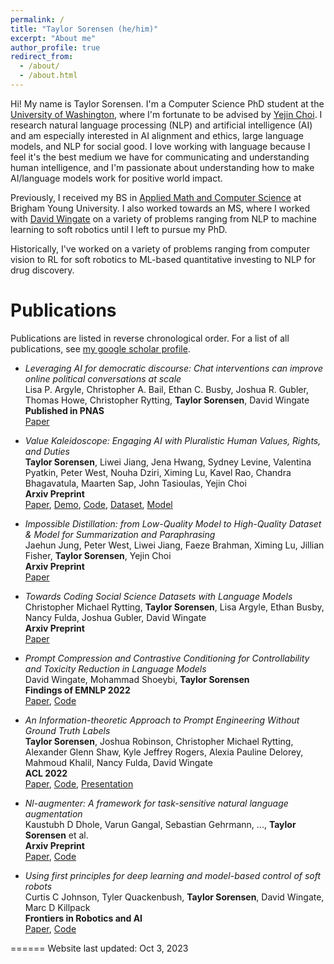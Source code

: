 ```yaml
---
permalink: /
title: "Taylor Sorensen (he/him)"
excerpt: "About me"
author_profile: true
redirect_from: 
  - /about/
  - /about.html
---
```

Hi! My name is Taylor Sorensen. I'm a Computer Science PhD student at the [University of Washington](https://www.cs.washington.edu), where I'm fortunate to be advised by [Yejin Choi](https://homes.cs.washington.edu/~yejin/). I research natural language processing (NLP) and artificial intelligence (AI) and am especially interested in AI alignment and ethics, large language models, and NLP for social good. I love working with language because I feel it's the best medium we have for communicating and understanding human intelligence, and I'm passionate about understanding how to make AI/language models work for positive world impact.

Previously, I received my BS in [Applied Math and Computer Science](https://acme.byu.edu) at Brigham Young University. I also worked towards an MS, where I worked with [David Wingate](https://science.byu.edu/directory/david-wingate) on a variety of problems ranging from NLP to machine learning to soft robotics until I left to pursue my PhD.

Historically, I've worked on a variety of problems ranging from computer vision to RL for soft robotics to ML-based quantitative investing to NLP for drug discovery.

Publications
======
Publications are listed in reverse chronological order. For a list of all publications, see [my google scholar profile](https://scholar.google.com/citations?hl=en&pli=1&user=dWaTwM4AAAAJ).

- _Leveraging AI for democratic discourse: Chat interventions can improve online political conversations at scale_  
  Lisa P. Argyle, Christopher A. Bail, Ethan C. Busby, Joshua R. Gubler, Thomas Howe, Christopher Rytting, **Taylor Sorensen**, David Wingate  
  **Published in PNAS**  
  [Paper](https://www.pnas.org/doi/10.1073/pnas.2311627120)

- _Value Kaleidoscope: Engaging AI with Pluralistic Human Values, Rights, and Duties_  
  **Taylor Sorensen**, Liwei Jiang, Jena Hwang, Sydney Levine, Valentina Pyatkin, Peter West, Nouha Dziri, Ximing Lu, Kavel Rao, Chandra Bhagavatula, Maarten Sap, John Tasioulas, Yejin Choi  
  **Arxiv Preprint**  
  [Paper](https://arxiv.org/abs/2309.00779), [Demo](https://kaleido.allen.ai/), [Code](https://github.com/tsor13/kaleido), [Dataset](https://huggingface.co/datasets/tsor13/ValuePrism), [Model](https://huggingface.co/tsor13/kaleido-xl)

- _Impossible Distillation: from Low-Quality Model to High-Quality Dataset & Model for Summarization and Paraphrasing_  
  Jaehun Jung, Peter West, Liwei Jiang, Faeze Brahman, Ximing Lu, Jillian Fisher, **Taylor Sorensen**, Yejin Choi  
  **Arxiv Preprint**  
  [Paper](https://arxiv.org/abs/2305.16635)

- _Towards Coding Social Science Datasets with Language Models_  
  Christopher Michael Rytting, **Taylor Sorensen**, Lisa Argyle, Ethan Busby, Nancy Fulda, Joshua Gubler, David Wingate  
  **Arxiv Preprint**  
  [Paper](https://arxiv.org/abs/2306.02177)

- _Prompt Compression and Contrastive Conditioning for Controllability and Toxicity Reduction in Language Models_  
  David Wingate, Mohammad Shoeybi, **Taylor Sorensen**  
  **Findings of EMNLP 2022**   
  [Paper](https://arxiv.org/abs/2210.03162), [Code](https://github.com/BYU-PCCL/prompt-compression-contrastive-coding)

- _An Information-theoretic Approach to Prompt Engineering Without Ground Truth Labels_  
  **Taylor Sorensen**, Joshua Robinson, Christopher Michael Rytting, Alexander Glenn Shaw, Kyle Jeffrey Rogers, Alexia Pauline Delorey, Mahmoud Khalil, Nancy Fulda, David Wingate  
  **ACL 2022**  
  [Paper](https://arxiv.org/abs/2203.11364), [Code](https://github.com/BYU-PCCL/information-theoretic-prompts), [Presentation](https://underline.io/events/284/sessions/10759/lecture/50282-long-an-information-theoretic-approach-to-prompt-engineering-without-ground-truth-labels)

- _Nl-augmenter: A framework for task-sensitive natural language augmentation_  
  Kaustubh D Dhole, Varun Gangal, Sebastian Gehrmann, ..., **Taylor Sorensen** et al.  
  **Arxiv Preprint**  
  [Paper](https://arxiv.org/pdf/2112.02721.pdf), [Code](https://github.com/GEM-benchmark/NL-Augmenter)

- _Using first principles for deep learning and model-based control of soft robots_  
  Curtis C Johnson, Tyler Quackenbush, **Taylor Sorensen**, David Wingate, Marc D Killpack  
  **Frontiers in Robotics and AI**  
  [Paper](https://www.frontiersin.org/articles/10.3389/frobt.2021.654398/full), [Code](https://github.com/BYU-PCCL/DL-MPC)

======
Website last updated: Oct 3, 2023